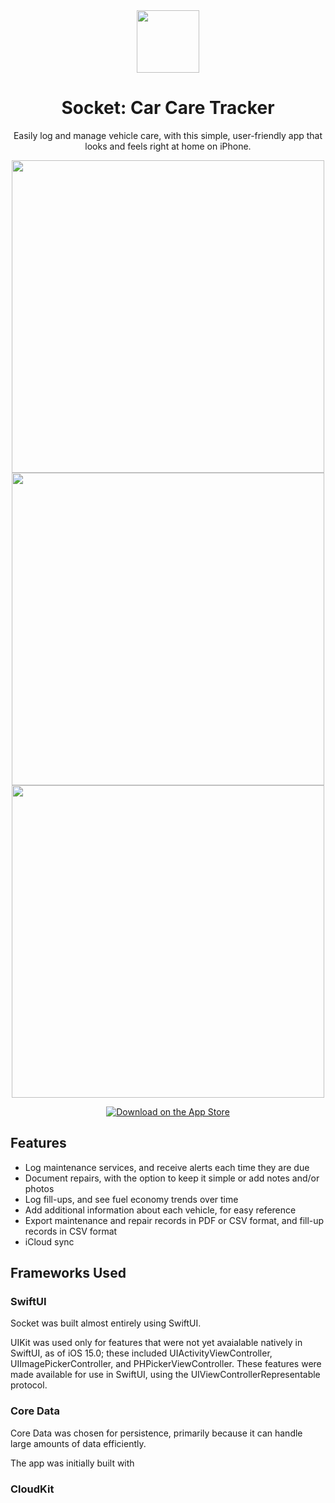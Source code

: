<div align="center">
  <img src='https://jus10risner.github.io/docs/assets/socket-app-icon.png' height='100'>
  <h1>Socket: Car Care Tracker</h1>
  <p>Easily log and manage vehicle care, with this simple, user-friendly app that looks and feels right at home on iPhone.</p>

  <img src='https://jus10risner.github.io/docs/assets/socket-site-image1.png' height='500'> <img src='https://jus10risner.github.io/docs/assets/socket-site-image2.png' height='500'> <img src='https://jus10risner.github.io/docs/assets/socket-site-image3.png' height='500'>

  <a href="https://apps.apple.com/app/id6502462009">
    <img src="https://tools.applemediaservices.com/api/badges/download-on-the-app-store/white/en-us?size=250x83&amp;releaseDate=1276560000&h=7e7b68fad19738b5649a1bfb78ff46e9"
          alt="Download on the App Store"/>
  </a>
</div>

## Features
- Log maintenance services, and receive alerts each time they are due
- Document repairs, with the option to keep it simple or add notes and/or photos
- Log fill-ups, and see fuel economy trends over time
- Add additional information about each vehicle, for easy reference
- Export maintenance and repair records in PDF or CSV format, and fill-up records in CSV format
- iCloud sync

## Frameworks Used

### SwiftUI

Socket was built almost entirely using SwiftUI. 

UIKit was used only for features that were not yet avaialable natively in SwiftUI, as of iOS 15.0; these included UIActivityViewController, UIImagePickerController, and PHPickerViewController. These features were made available for use in SwiftUI, using the UIViewControllerRepresentable protocol.
 
### Core Data

Core Data was chosen for persistence, primarily because it can handle large amounts of data efficiently. 

The app was initially built with 

### CloudKit

